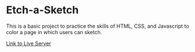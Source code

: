 # Etch-a-Sketch

This is a basic project to practice the skills of HTML, CSS, and Javascript to color a page in which users can sketch.

[Link to Live Server](https://awesomlyc.github.io/Etch-a-Sketch/)